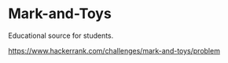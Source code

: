 # Mark-and-Toys
Educational source for students.

https://www.hackerrank.com/challenges/mark-and-toys/problem
